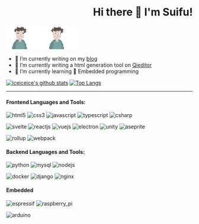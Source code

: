 <h1 align="right"> Hi there 👋 I'm Suifu!</h2>

![suifu](./images/1.gif)
![suifu](./images/2.gif)

- 🍎 I’m currently writing on my [blog](https://github.com/betterTisen/gatsby-omg-blog)
- 🍉 I’m currently writing a html generation tool on [Qieditor](https://github.com/Qionline/Qieditor)
- 🍇 I’m currently learning 🔦 Embedded programming

[![iceiceice's github stats](https://github-readme-stats.vercel.app/api?username=betterTisen&show_icons=true&title_color=2a87d2&icon_color=fdd030&text_color=525252&bg_color=ffffff)](https://github.com/anuraghazra/github-readme-stats)
[![Top Langs](https://github-readme-stats.vercel.app/api/top-langs/?username=betterTisen&layout=compact&title_color=2a87d2&icon_color=fdd030&text_color=525252&bg_color=ffffff)](https://github.com/anuraghazra/github-readme-stats)

---

#### Frontend Languages and Tools: 

![html5](https://img.shields.io/badge/html5-E34F26.svg?&style=for-the-badge&logo=html5&logoColor=ffffff)
![css3](https://img.shields.io/badge/css3-1572B6.svg?&style=for-the-badge&logo=css3&logoColor=white)
![javascript](https://img.shields.io/badge/javascript-F7DF1E?logo=javascript&logoColor=222222&style=for-the-badge)
![typescript](https://img.shields.io/badge/typescript-007ACC?logo=typescript&logoColor=ffffff&style=for-the-badge)
![csharp](https://img.shields.io/badge/c_sharp-239120?logo=c-sharp&logoColor=ffffff&style=for-the-badge)


![svelte](https://img.shields.io/badge/svelte-FF3E00.svg?&style=for-the-badge&logo=svelte&logoColor=ffffff)
![reactjs](https://img.shields.io/badge/react-61dafb.svg?&style=for-the-badge&logo=react&logoColor=333333)
![vuejs](https://img.shields.io/badge/vue-35495e.svg?&style=for-the-badge&logo=vue.js)
![electron](https://img.shields.io/badge/electron-47848F.svg?&style=for-the-badge&logo=electron&logoColor=ffffff)
![unity](https://img.shields.io/badge/unity-555555.svg?&style=for-the-badge&logo=unity&logoColor=ffffff)
![aseprite](https://img.shields.io/badge/aseprite-888888.svg?&style=for-the-badge&logo=aseprite&logoColor=ffffff)

![rollup](https://img.shields.io/badge/rollup-EC4A3F.svg?&style=for-the-badge&logo=rollup.js&logoColor=ffffff)
![webpack](https://img.shields.io/badge/webpack-8DD6F9.svg?&style=for-the-badge&logo=webpack&logoColor=ffffff) 

#### Backend Languages and Tools:

![python](https://img.shields.io/badge/python-3776AB.svg?&style=for-the-badge&logo=python&logoColor=ffffff)
![mysql](https://img.shields.io/badge/mysql-4479A1.svg?&style=for-the-badge&logo=mysql&logoColor=ffffff)
![nodejs](https://img.shields.io/badge/nodejs-339933.svg?&style=for-the-badge&logo=node.js&logoColor=ffffff)

![docker](https://img.shields.io/badge/docker-2496ED.svg?&style=for-the-badge&logoColor=ffffff&logo=docker)
![django](https://img.shields.io/badge/django-092E20.svg?&style=for-the-badge&logo=django&logoColor=ffffff)
![nginx](https://img.shields.io/badge/nginx-269539.svg?&style=for-the-badge&logo=nginx&logoColor=ffffff)

#### Embedded

![espressif](https://img.shields.io/badge/espressif-E7352C.svg?&style=for-the-badge&logo=espressif&logoColor=ffffff)
![raspberry_pi](https://img.shields.io/badge/raspberry_pi-C51A4A.svg?&style=for-the-badge&logo=raspberry-pi&logoColor=ffffff)

![arduino](https://img.shields.io/badge/arduino-00979D.svg?&style=for-the-badge&logo=arduino&logoColor=ffffff)
